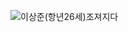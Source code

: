 ![이상준(항년26세)조져지다](https://github.com/Erosaddy/Testing/assets/154859006/7c2dc180-a159-4e92-90f2-9878811c5086)
